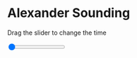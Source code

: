 <h1>Alexander Sounding</h1>
<p>Drag the slider to change the time</p>

<div class="slidecontainer">
<input oninput='setImage(this)' class="slider" type="range" min="0" max="5" value="0" step="1" />
<img id='img'/>
</div>

<script>
var img = document.getElementById('img');
var img_array = ['/assets/images/skwt/skd_alx_wrfout_d01_2020-08-05_12:00:00.png',
'/assets/images/skwt/skd_alx_wrfout_d01_2020-08-05_18:00:00.png',
'/assets/images/skwt/skd_alx_wrfout_d01_2020-08-06_00:00:00.png',
'/assets/images/skwt/skd_alx_wrfout_d01_2020-08-06_06:00:00.png',
'/assets/images/skwt/skd_alx_wrfout_d01_2020-08-06_12:00:00.png',];
function setImage(obj)
{
        var value = obj.value;
        img.src = img_array[value];

}
</script>
